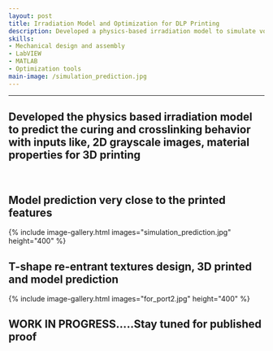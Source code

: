 ```yaml
---
layout: post
title: Irradiation Model and Optimization for DLP Printing 
description: Developed a physics-based irradiation model to simulate voxel-level energy distribution in DLP 3D printing, enabling prediction of cured geometry and croslinking density. 
skills: 
- Mechanical design and assembly
- LabVIEW
- MATLAB
- Optimization tools
main-image: /simulation_prediction.jpg 
---
```


---
## Developed the physics based irradiation model to predict the curing and crosslinking behavior with inputs like, 2D grayscale images, material properties for 3D printing
<br>

## Model prediction very close to the printed features
{% include image-gallery.html images="simulation_prediction.jpg" height="400" %}<br>

## T-shape re-entrant textures design, 3D printed and model prediction
{% include image-gallery.html images="for_port2.jpg" height="400" %} <br>

## WORK IN PROGRESS.....Stay tuned for published proof
